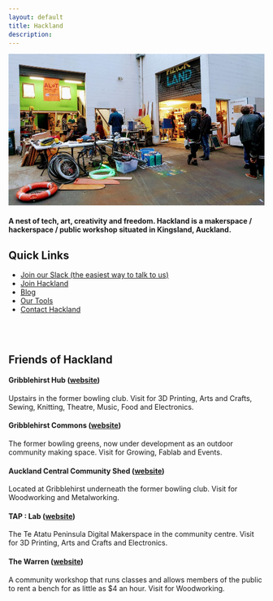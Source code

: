 ```yaml
---
layout: default
title: Hackland
description: 
---
```


![](/public/images/intro-bg.jpg)

<h4 class="tagline">A nest of tech, art, creativity and freedom. Hackland is a makerspace / hackerspace / public workshop situated in Kingsland, Auckland.</h4>



## Quick Links

+ [Join our Slack (the easiest way to talk to us)](https://join.slack.com/hakland/shared_invite/MTkwOTk4MDI5NjUwLTE0OTYzMDE0NDYtNGNmMDMxZGUxNw)
+ [Join Hackland](/join/)
+ [Blog](/blog/)
+ [Our Tools](/tools/)
+ [Contact Hackland](/contact/)

<br/><br/>

## Friends of Hackland

#### Gribblehirst Hub ([website](https://ghub.nz/))

Upstairs in the former bowling club. Visit for 3D Printing, Arts and Crafts, Sewing, Knitting, Theatre, Music, Food and Electronics.

#### Gribblehirst Commons ([website](https://ghub.nz/))

The former bowling greens, now under development as an outdoor community making space. Visit for Growing, Fablab and Events.

#### Auckland Central Community Shed ([website](https://www.facebook.com/accshed/))

Located at Gribblehirst underneath the former bowling club. Visit for Woodworking and Metalworking.

#### TAP : Lab ([website](http://www.taplab.nz/))

The Te Atatu Peninsula Digital Makerspace in the community centre. Visit for 3D Printing, Arts and Crafts and Electronics.

#### The Warren ([website](https://www.thewarren.nz/))

A community workshop that runs classes and allows members of the public to rent a bench for as little as $4 an hour. Visit for Woodworking.

